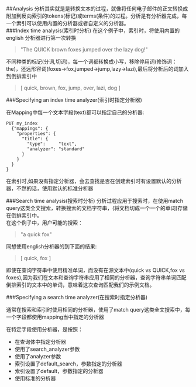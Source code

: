 ##Analysis
分析其实就是是转换文本的过程，就像将任何电子邮件的正文转换成附加到反向索引的tokens(标记)或terms(条件)的过程。分析是有分析器完成，每一个索引可以使用内置的分析器或者自定义的分析器。  
###Index time analysis(索引时分析)
在这个例子中，索引时，将使用内置的 english 分析器进行第一次转换  
> "The QUICK brown foxes jumped over the lazy dog!"  

不同种类的标记(分词,切词)，每一个词都转换成小写，移除停用词(修饰词：the)，还远形容词(foxes->fox,jumped->jump,lazy->lazi),最后将分析后的词加入到倒排索引中

> [ quick, brown, fox, jump, over, lazi, dog ]

###Specifying an index time analyzer(索引时指定分析器)

在Mapping中每一个文本字段(text)都可以指定自己的分析器:
```
PUT my_index
  {"mappings": { 
    "properties": {    
      "title": {  
        "type":     "text",  
        "analyzer": "standard"  
      }  
    }  
  }  
}  
```

在索引时,如果没有指定分析器，会去查找是否在创建索引时有设置默认的分析器，不然的话，使用默认的标准分析器

###Search time analysis(搜索时分析)
分析过程应用于搜索时，在使用match query这类全文搜索，转换搜索的文档字符串，(将文档切成一个一个的单词)存储在倒排索引中。   
在这个例子中，用户可能的搜索：

>"a quick fox"

同想使用english分析器的到下面的结果:

> [ quick, fox ]

即使在查询字符串中使用精准单词，而没有在源文本中(quick vs QUICK,fox vs foxes),因为我们在文本和查询字符串应用了相同的分析器，查询字符串单词匹配倒排索引的文本中的单词，意味着这次查询匹配我们的示例文档。

###Specifying a search time analyzer(在搜索时指定分析器)

通常在搜索和索引时使用相同的分析器，使用了match query这类全文搜索中，每一个字段都使用mapping当中指定的分析器

在特定字段使用分析器，是按照： 
   
- 在查询体中指定分析器
- 使用了search_analyzer参数
- 使用了analyzer参数
- 索引设置了default_search，参数指定的分析器
- 索引设置了default，参数指定的分析器 
- 使用标准的分析器


